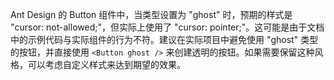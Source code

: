 Ant Design 的 Button 组件中，当类型设置为 "ghost" 时，预期的样式是 "cursor: not-allowed;"，但实际上使用了 "cursor: pointer;"。这可能是由于文档中的示例代码与实际组件的行为不符。建议在实际项目中避免使用 "ghost" 类型的按钮，并直接使用 `<Button ghost />` 来创建透明的按钮。如果需要保留这种风格，可以考虑自定义样式来达到期望的效果。
